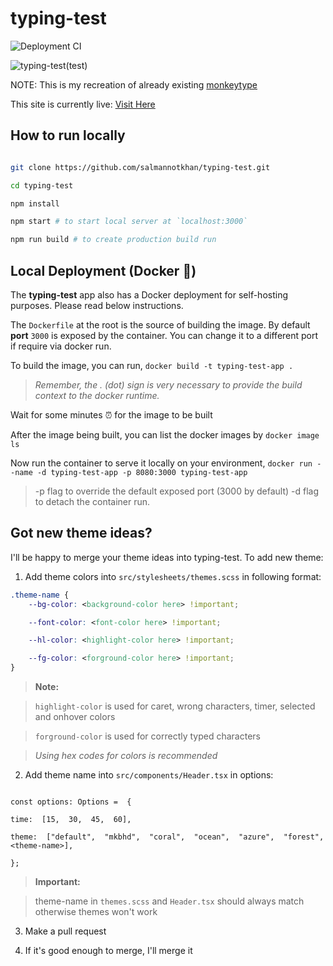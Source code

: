 # typing-test

![Deployment CI](https://github.com/salmannotkhan/typing-test/actions/workflows/node.js.yml/badge.svg)

![typing-test(test)](https://dev-to-uploads.s3.amazonaws.com/uploads/articles/mp6aje5tpqodn23wac2y.png)

NOTE: This is my recreation of already existing [monkeytype](https://monkeytype.com)

This site is currently live: [Visit Here](https://salmannotkhan.github.io/typing-test)

## How to run locally

```zsh

git clone https://github.com/salmannotkhan/typing-test.git

cd typing-test

npm install

npm start # to start local server at `localhost:3000`

npm run build # to create production build run

```

## Local Deployment (Docker 🐳)

The **typing-test** app also has a Docker deployment for self-hosting purposes. Please read below instructions.

The `Dockerfile` at the root is the source of building the image. By default **port** `3000` is exposed by the container. You can change it to a different port if require via docker run.

To build the image, you can run,
`docker build -t typing-test-app .`

> _Remember, the . (dot) sign is very necessary to provide the build context to the docker runtime._

Wait for some minutes ⏰ for the image to be built

After the image being built, you can list the docker images by
`docker image ls`

Now run the container to serve it locally on your environment,
`docker run --name -d typing-test-app -p 8080:3000 typing-test-app`

> -p flag to override the default exposed port (3000 by default)
> -d flag to detach the container run.

## Got new theme ideas?

I'll be happy to merge your theme ideas into typing-test. To add new theme:

1. Add theme colors into `src/stylesheets/themes.scss` in following format:

```css
.theme-name {
	--bg-color: <background-color here> !important;

	--font-color: <font-color here> !important;

	--hl-color: <highlight-color here> !important;

	--fg-color: <forground-color here> !important;
}
```

> **Note:**

> `highlight-color` is used for caret, wrong characters, timer, selected and onhover colors

> `forground-color` is used for correctly typed characters

> <i>Using hex codes for colors is recommended</i>

2. Add theme name into `src/components/Header.tsx` in options:

```tsx

const options: Options =  {

time:  [15,  30,  45,  60],

theme:  ["default",  "mkbhd",  "coral",  "ocean",  "azure",  "forest",  <theme-name>],

};

```

> **Important:**

> theme-name in `themes.scss` and `Header.tsx` should always match otherwise themes won't work

3. Make a pull request

4. If it's good enough to merge, I'll merge it
